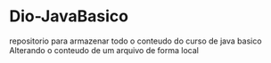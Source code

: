 # Dio-JavaBasico
repositorio para armazenar todo o conteudo do curso de java basico
Alterando o conteudo de um arquivo de forma local

